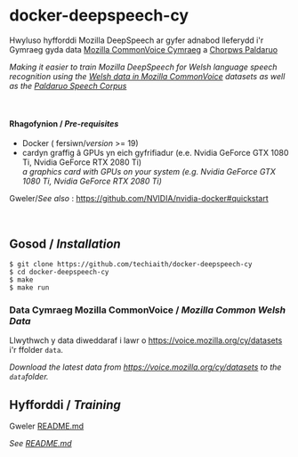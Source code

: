# docker-deepspeech-cy

Hwyluso hyfforddi Mozilla DeepSpeech ar gyfer adnabod lleferydd i'r Gymraeg gyda data [Mozilla CommonVoice Cymraeg](https://voice.mozilla.org/cy/datasets) a [Chorpws Paldaruo](http://techiaith.cymru/corpora/paldaruo/)

*Making it easier to train Mozilla DeepSpeech for Welsh language speech recognition using the [Welsh data in Mozilla CommonVoice](https://voice.mozilla.org/cy/datasets) datasets as well as the [Paldaruo Speech Corpus](http://techiaith.cymru/corpora/paldaruo/?lang=en)*

<br/>

#### Rhagofynion / *Pre-requisites*

 - Docker ( fersiwn/*version* >= 19)
 - cardyn graffig â GPUs yn eich gyfrifiadur (e.e. Nvidia GeForce GTX 1080 Ti, Nvidia GeForce RTX 2080 Ti) <br/>*a graphics card with GPUs on your system (e.g. Nvidia GeForce GTX 1080 Ti, Nvidia GeForce RTX 2080 Ti)*

Gweler/*See also* : https://github.com/NVIDIA/nvidia-docker#quickstart
 
<br/>
 
## Gosod / *Installation*

```
$ git clone https://github.com/techiaith/docker-deepspeech-cy
$ cd docker-deepspeech-cy
$ make
$ make run
```


### Data Cymraeg Mozilla CommonVoice / *Mozilla Common Welsh Data*

Llwythwch y data diweddaraf i lawr o https://voice.mozilla.org/cy/datasets i'r ffolder `data`.

*Download the latest data from https://voice.mozilla.org/cy/datasets to the `data`folder.*


## Hyfforddi / *Training*

Gweler [README.md](local/README.md)

*See [README.md](local/README_EN.md)*
